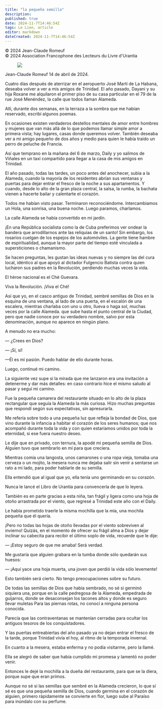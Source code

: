 ```yaml
---
title: "la pequeña semilla"
description: 
published: true
date: 2024-11-7T14:46:54Z
tags: Le Lien, article
editor: markdown
dateCreated: 2024-11-7T14:46:54Z
---
```


<p class="v-card tema v-sheet--gris claro aclarar-3 px-2">© 2024 Jean-Claude Romeuf<br>© 2024 Association Francophone des Lecteurs du Livre d'Urantia</p>


<figure id="Figure_5" class="image urantiapedia">
<img src="/image/article/Le_Lien/images_03/170.jpg">
</figure>

Jean-Claude Romeuf
14 de abril de 2024.

Cuatro días después de aterrizar en el aeropuerto José Martí de La Habana, deseaba volver a ver a mis amigos de Trinidad. El año pasado, Dayani y su hija Roxane me alquilaron el primer piso de su casa particular en el 79 de la rue José Menéndez, la calle que todos llaman Alameda.

Allí, durante dos semanas, en la terraza a la sombra que me habían reservado, escribí algunos poemas.

En ocasiones existen verdaderos destellos mentales de amor entre hombres y mujeres que van más allá de lo que podemos llamar simple amor a primera vista; hay lugares, casas donde queremos volver. También deseaba ver a mi amigo pequeño de dos años y medio para quien le había traído un perro de peluche de Francia.

Así que temprano en la mañana del 6 de marzo, Daily y yo salimos de Viñales en un taxi compartido para llegar a la casa de mis amigos en Trinidad.

El año pasado, todas las tardes, un poco antes del anochecer, subía a la Alameda, cuando la mayoría de los residentes abrían sus ventanas y puertas para dejar entrar el fresco de la noche a sus apartamentos. Y cuando, desde lo alto de la gran plaza central, la salsa, la rumba, la bachata vienen a hacerte bailar y calentarte el corazón.

Todos me habían visto pasar. Terminaron reconociéndome. Intercambiamos un Hola, una sonrisa, una buena noche. Luego paramos, charlamos.

La calle Alameda se había convertido en mi jardín.

¡En una República socialista como la de Cuba preferimos ver ondear la bandera que arrodillarnos ante las reliquias de un santo! Sin embargo, los rosarios cuelgan de los espejos de los automóviles. La gente tiene hambre de espiritualidad, aunque la mayor parte del tiempo esté vinculada a supersticiones o chamanismo.

Se hacen preguntas, les gustan las ideas nuevas y no siempre las del cura local, idéntico al que apoyó al dictador Fulgencio Batista contra quien lucharon sus padres en la Revolución, perdiendo muchas veces la vida.

El héroe nacional es el Ché Guevara.

Viva la Revolución. ¡Viva el Ché!

Así que yo, en el casco antiguo de Trinidad, sembré semillas de Dios en la esquina de una ventana, al lado de una puerta, en el escalón de una escalera, mientras charlaba con uno u otro, llueva o haga sol, muchas veces por la calle Alameda. que sube hasta el punto central de la Ciudad, pero que nadie conoce por su verdadero nombre, salvo por esta denominación, aunque no aparece en ningún plano.

A menudo no era mucho:

— ¿Crees en Dios?

— ¡Sí, sí!

—Él es mi pasión. Puedo hablar de ello durante horas.

Luego, continué mi camino.

La siguiente vez supe si la mirada que me lanzaron era una invitación a detenerme y dar más detalles: en caso contrario hice el mismo saludo al pasar y seguí mi camino.

Fue la pequeña camarera del restaurante situado en lo alto de la plaza rectangular que seguía la Alameda la más curiosa. Hizo muchas preguntas que respondí según sus expectativas, sin apresurarla.

Me refería sobre todo a una pequeña luz que refleja la bondad de Dios, que vino durante la infancia a habitar el corazón de los seres humanos; que nos acompañó durante toda la vida y con quien estaríamos unidos por toda la eternidad, si ese fuera nuestro deseo.

Le dije que en privado, con ternura, la apodé mi pequeña semilla de Dios. Alguien tuvo que sembrarlo en mí para que creciera.

Mientras comía una langosta, unos camarones o una ropa vieja, tomaba una cerveza o un mojito, la mesera nunca me dejaba salir sin venir a sentarse un rato a mi lado, para poder hablarle de su semilla.

Ella entendió que al igual que yo, ella tenía uno germinando en su corazón.

Nunca le lancé el Libro de Urantia para convencerla de que lo leyera.

También es en parte gracias a esta niña, tan frágil y ligera como una hoja de otoño arrastrada por el viento, que regresé a Trinidad este año con el Daily.

Le había prometido traerle la misma mochilla que la mía, una mochila pequeña que él quería.

¡Pero no todas las hojas de otoño llevadas por el viento sobreviven al invierno! Quizás, en el momento de ofrecer su frágil alma a Dios y dejar inclinar su cabecita para recibir el último soplo de vida, recuerde que le dije:

— ¡Estoy seguro de que me amaba! Será verdad.

Me gustaría que alguien grabara en la tumba donde sólo quedarán sus huesos:

— ¡Aquí yace una hoja muerta, una joven que perdió la vida sólo levemente!

Esto también será cierto. No tengo preocupaciones sobre su futuro.

De todas las semillas de Dios que había sembrado, no sé si germinó siquiera una, porque en la calle pedregosa de la Alameda, empedrada de guijarros, donde se desaconsejan los tacones altos y donde es seguro llevar muletas Para las piernas rotas, no conocí a ninguna persona conocida.

Parecía que las contraventanas se mantenían cerradas para ocultar los antiguos tesoros de los conquistadores.

Y las puertas entreabiertas del año pasado ya no dejan entrar el fresco de la tarde, porque Trinidad vivía el hoy, al ritmo de la temporada invernal.

En cuanto a la mesera, estaba enferma y no podía visitarme, pero la llamé.

Ella se alegró de saber que había cumplido mi promesa y lamentó no poder venir.

Entonces le dejé la mochilla a la dueña del restaurante, para que se la diera, porque supe que eran primos.

Aunque no sé si las semillas que sembré en la Alameda crecieron, lo que sí sé es que una pequeña semilla de Dios, cuando germina en el corazón de alguien, primero rápidamente se convierte en flor, luego sube al Paraíso para inúndalo con su perfume.

